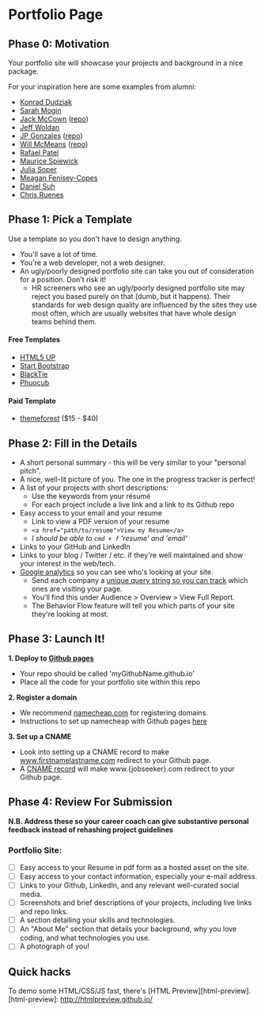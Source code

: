 # Portfolio Page

## Phase 0: Motivation

Your portfolio site will showcase your projects and background in a nice package.

For your inspiration here are some examples from alumni:

* [Konrad Dudziak][konrad]
* [Sarah Mogin][sarah]
* [Jack McCown][jack] ([repo][jack-repo])
* [Jeff Woldan][jeff]
* [JP Gonzales][jp] ([repo][jp-repo])
* [Will McMeans][will] ([repo][will-repo])
* [Rafael Patel][rafael]
* [Maurice Spiewick][maurice]
* [Julia Soper][julia]
* [Meagan Fenisey-Copes][meagan]
* [Daniel Suh][daniel]
* [Chris Ruenes][chris]

[konrad]: http://www.konrad-dudziak.com/
[sarah]: http://www.sarahmogin.com/
[julia]: http://juliasoper.com/
[jack]: http://jackmac.me/
[jeff]: http://jwoldan.net/
[jack-repo]: https://github.com/jackmac92/jackmac92.github.io
[jp]: http://jpgonzalez.io/
[jp-repo]: https://github.com/jpgonzalez2011/jpgonzalez2011.github.io
[will]: http://willmcmeans.com/
[will-repo]: https://github.com/wmcmeans/wmcmeans.github.io
[rafael]: http://rafipatel.com/
[meagan]: http://meaganfeniseycopes.com/
[maurice]: http://www.spiewack.com/
[daniel]: http://dansuh.me/
[chris]: http://chrisruenes.com/

## Phase 1: Pick a Template

Use a template so you don't have to design anything.
  * You'll save a lot of time.
  * You're a web developer, not a web designer.
  * An ugly/poorly designed portfolio site can take you out of consideration for a position. Don't risk it!
    * HR screeners who see an ugly/poorly designed portfolio site may reject you based purely on that (dumb, but it happens). Their standards for web design quality are influenced by the sites they use most often, which are usually websites that have whole design teams behind them.

#### Free Templates
  * [HTML5 UP][html5-up]
  * [Start Bootstrap][startbs]
  * [BlackTie][blacktie]
  * [Phuocub][phuocub]

[startbs]: http://startbootstrap.com/
[html5-up]: http://html5up.net/
[blacktie]: http://www.blacktie.co/
[phuocub]: http://phuocub.com/2013/09/free-html5-css3-templates-free-download/

#### Paid Template
  * [themeforest][themeforest] ($15 - $40)

[themeforest]: http://themeforest.net/search?utf8=%E2%9C%93&term=personal

## Phase 2: Fill in the Details

* A short personal summary - this will be very similar to your "personal pitch".
* A nice, well-lit picture of you. The one in the progress tracker is perfect!
* A list of your projects with short descriptions:
    * Use the keywords from your résumé
    * For each project include a live link and a link to its Github repo
* Easy access to your email and your resume
  * Link to view a PDF version of your resume
  * `<a href="path/to/resume">View my Resume</a>`
  * *I should be able to `cmd + f` 'resume' and 'email'*
* Links to your GitHub and LinkedIn
* Links to your blog / Twitter / etc. if they're well maintained and show your interest in the web/tech.
* [Google analytics][google-analytics] so you can see who's looking at your site.
    * Send each company a [unique query string so you can track][company-tracking] which ones are visiting your page.
    * You'll find this under Audience > Overview > View Full Report.
    * The Behavior Flow feature will tell you which parts of your site they're looking at most.

[google-analytics]: ../../projects/google-analytics/google-analytics-reading.md
[company-tracking]: ../../projects/google-analytics/google-analytics-reading.md#tracking-job-applications

## Phase 3: Launch It!

**1. Deploy to [Github pages](https://pages.github.com/)**
   * Your repo should be called 'myGithubName.github.io'
   * Place all the code for your portfolio site within this repo

**2. Register a domain**
   * We recommend [namecheap.com][namecheap] for registering domains.
   * Instructions to set up namecheap with Github pages [here][namecheap-instructions]

[namecheap]: http://www.namecheap.com/
[namecheap-instructions]: https://www.namecheap.com/support/knowledgebase/article.aspx/9645/2208/how-do-i-link-my-domain-to-github-pages


**3. Set up a CNAME**
   * Look into setting up a CNAME record to make www.firstnamelastname.com redirect to your Github page.
   * A [CNAME record](https://help.github.com/articles/using-a-custom-domain-with-github-pages/) will make www.{jobseeker}.com redirect to your Github page.

## Phase 4: Review For Submission

**N.B. Address these so your career coach can give substantive personal feedback instead of rehashing project guidelines**

### Portfolio Site:

- [ ] Easy access to your Resume in pdf form as a hosted asset on the site.
- [ ] Easy access to your contact information, especially your e-mail address.
- [ ] Links to your Github, LinkedIn, and any relevant well-curated social media.
- [ ] Screenshots and brief descriptions of your projects, including live links and repo links.
- [ ] A section detailing your skills and technologies.
- [ ] An "About Me" section that details your background, why you love coding, and what technologies you use.
- [ ] A photograph of you!

## Quick hacks

To demo some HTML/CSS/JS fast, there's [HTML Preview][html-preview].
[html-preview]: http://htmlpreview.github.io/
